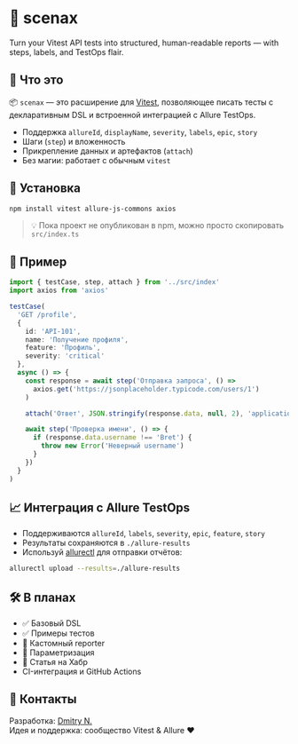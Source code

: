 # 🧪 scenax

Turn your Vitest API tests into structured, human-readable reports — with steps, labels, and TestOps flair.

## 🚀 Что это

📦 `scenax` — это расширение для [Vitest](https://vitest.dev/), позволяющее писать тесты с декларативным DSL и встроенной интеграцией с Allure TestOps.

- Поддержка `allureId`, `displayName`, `severity`, `labels`, `epic`, `story`
- Шаги (`step`) и вложенность
- Прикрепление данных и артефактов (`attach`)
- Без магии: работает с обычным `vitest`

## 🔧 Установка

```bash
npm install vitest allure-js-commons axios
```

> 💡 Пока проект не опубликован в npm, можно просто скопировать `src/index.ts`

## 🧪 Пример

```ts
import { testCase, step, attach } from '../src/index'
import axios from 'axios'

testCase(
  'GET /profile',
  {
    id: 'API-101',
    name: 'Получение профиля',
    feature: 'Профиль',
    severity: 'critical'
  },
  async () => {
    const response = await step('Отправка запроса', () =>
      axios.get('https://jsonplaceholder.typicode.com/users/1')
    )

    attach('Ответ', JSON.stringify(response.data, null, 2), 'application/json')

    await step('Проверка имени', () => {
      if (response.data.username !== 'Bret') {
        throw new Error('Неверный username')
      }
    })
  }
)
```

## 📈 Интеграция с Allure TestOps

- Поддерживаются `allureId`, `labels`, `severity`, `epic`, `feature`, `story`
- Результаты сохраняются в `./allure-results`
- Используй [allurectl](https://docs.qameta.io/allure-testops/cli/allurectl/) для отправки отчётов:

```bash
allurectl upload --results=./allure-results
```

## 🛠️ В планах

- ✅ Базовый DSL
- ✅ Примеры тестов
- 🧩 Кастомный reporter
- 🧪 Параметризация
- 📝 Статья на Хабр
- CI-интеграция и GitHub Actions

## 👋 Контакты

Разработка: [Dmitry N.](https://github.com/dmitry-nkt)  
Идея и поддержка: сообщество Vitest & Allure ❤️
